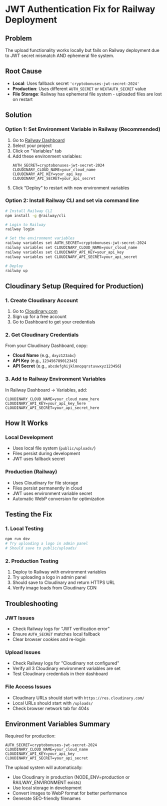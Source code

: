 # JWT Authentication Fix for Railway Deployment

## Problem
The upload functionality works locally but fails on Railway deployment due to JWT secret mismatch AND ephemeral file system.

## Root Cause
- **Local**: Uses fallback secret `'cryptobonuses-jwt-secret-2024'`
- **Production**: Uses different `AUTH_SECRET` or `NEXTAUTH_SECRET` value
- **File Storage**: Railway has ephemeral file system - uploaded files are lost on restart

## Solution

### Option 1: Set Environment Variable in Railway (Recommended)

1. Go to [Railway Dashboard](https://railway.app/dashboard)
2. Select your project
3. Click on "Variables" tab
4. Add these environment variables:
   ```
   AUTH_SECRET=cryptobonuses-jwt-secret-2024
   CLOUDINARY_CLOUD_NAME=your_cloud_name
   CLOUDINARY_API_KEY=your_api_key
   CLOUDINARY_API_SECRET=your_api_secret
   ```
5. Click "Deploy" to restart with new environment variables

### Option 2: Install Railway CLI and set via command line

```bash
# Install Railway CLI
npm install -g @railway/cli

# Login to Railway
railway login

# Set the environment variables
railway variables set AUTH_SECRET=cryptobonuses-jwt-secret-2024
railway variables set CLOUDINARY_CLOUD_NAME=your_cloud_name
railway variables set CLOUDINARY_API_KEY=your_api_key
railway variables set CLOUDINARY_API_SECRET=your_api_secret

# Deploy
railway up
```

## Cloudinary Setup (Required for Production)

### 1. Create Cloudinary Account
1. Go to [Cloudinary.com](https://cloudinary.com)
2. Sign up for a free account
3. Go to Dashboard to get your credentials

### 2. Get Cloudinary Credentials
From your Cloudinary Dashboard, copy:
- **Cloud Name** (e.g., `dxyz123abc`)
- **API Key** (e.g., `123456789012345`)
- **API Secret** (e.g., `abcdefghijklmnopqrstuvwxyz123456`)

### 3. Add to Railway Environment Variables
In Railway Dashboard → Variables, add:
```
CLOUDINARY_CLOUD_NAME=your_cloud_name_here
CLOUDINARY_API_KEY=your_api_key_here
CLOUDINARY_API_SECRET=your_api_secret_here
```

## How It Works

### Local Development
- Uses local file system (`public/uploads/`)
- Files persist during development
- JWT uses fallback secret

### Production (Railway)
- Uses Cloudinary for file storage
- Files persist permanently in cloud
- JWT uses environment variable secret
- Automatic WebP conversion for optimization

## Testing the Fix

### 1. Local Testing
```bash
npm run dev
# Try uploading a logo in admin panel
# Should save to public/uploads/
```

### 2. Production Testing
1. Deploy to Railway with environment variables
2. Try uploading a logo in admin panel
3. Should save to Cloudinary and return HTTPS URL
4. Verify image loads from Cloudinary CDN

## Troubleshooting

### JWT Issues
- Check Railway logs for "JWT verification error"
- Ensure `AUTH_SECRET` matches local fallback
- Clear browser cookies and re-login

### Upload Issues
- Check Railway logs for "Cloudinary not configured"
- Verify all 3 Cloudinary environment variables are set
- Test Cloudinary credentials in their dashboard

### File Access Issues
- Cloudinary URLs should start with `https://res.cloudinary.com/`
- Local URLs should start with `/uploads/`
- Check browser network tab for 404s

## Environment Variables Summary

Required for production:
```
AUTH_SECRET=cryptobonuses-jwt-secret-2024
CLOUDINARY_CLOUD_NAME=your_cloud_name
CLOUDINARY_API_KEY=your_api_key  
CLOUDINARY_API_SECRET=your_api_secret
```

The upload system will automatically:
- Use Cloudinary in production (NODE_ENV=production or RAILWAY_ENVIRONMENT exists)
- Use local storage in development
- Convert images to WebP format for better performance
- Generate SEO-friendly filenames 
